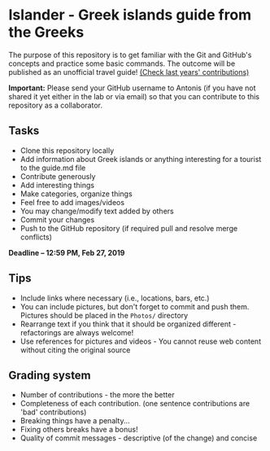 # Islander - Greek islands guide from the Greeks

The purpose of this repository is to get familiar with the Git and GitHub's concepts and practice some basic commands.
The outcome will be published as an unofficial travel guide! [(Check last years' contributions)](http://www.tusharma.in/athens/taksidiotis-athens-travel-guide-by-the-greeks/)

**Important:** Please send your GitHub username to Antonis (if you have not shared it yet either in the lab or via email) so that you can contribute to this repository as a collaborator.

## Tasks
- Clone this repository locally
- Add information about Greek islands or anything interesting for a tourist to the guide.md file
- Contribute generously
- Add interesting things
- Make categories, organize things
- Feel free to add images/videos
- You may change/modify text added by others
- Commit your changes
- Push to the GitHub repository (if required pull and resolve merge conflicts)

**Deadline – 12:59 PM, Feb 27, 2019**

## Tips
- Include links where necessary (i.e., locations, bars, etc.)
- You can include pictures, but don't forget to commit and push them. Pictures should be placed in the ```Photos/``` directory
- Rearrange text if you think that it should be organized different - refactorings are always welcome!
- Use references for pictures and videos - You cannot reuse web content without citing the original source

## Grading system
- Number of contributions - the more the better
- Completeness of each contribution. (one sentence contributions are 'bad' contributions)
- Breaking things have a penalty...
- Fixing others breaks have a bonus!
- Quality of commit messages - descriptive (of the change) and concise

